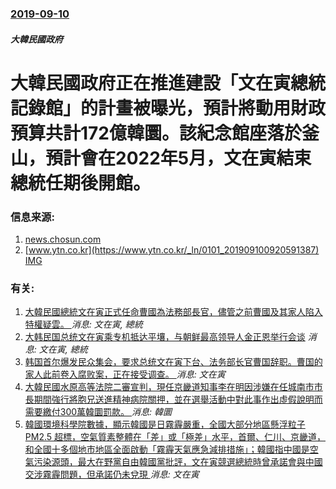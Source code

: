 ### [2019-09-10](/news/2019/09/10/index.md)

##### 大韓民國政府
#  大韓民國政府正在推進建設「文在寅總統記錄館」的計畫被曝光，預計將動用財政預算共計172億韓圜。該紀念館座落於釜山，預計會在2022年5月，文在寅結束總統任期後開館。 




### 信息来源:

1. [news.chosun.com](http://news.chosun.com/site/data/html_dir/2019/09/10/2019091000183.html)
2. [www.ytn.co.kr](https://www.ytn.co.kr/_ln/0101_201909100920591387) [IMG](https://image.ytn.co.kr/general/jpg/2019/0910/201909100920591387_t.jpg)

### 有关:

1. [ 大韓民國總統文在寅正式任命曹國為法務部長官，儘管之前曹國及其家人陷入特權疑雲。 ](/zh/news/2019/09/9/大韓民國總統文在寅正式任命曹國為法務部長官-儘管之前曹國及其家人陷入特權疑雲.md) _消息: 文在寅, 總統_
2. [大韩民国总统文在寅乘专机抵达平壤，与朝鲜最高领导人金正恩举行会谈](/zh/news/2018/09/18/大韩民国总统文在寅乘专机抵达平壤-与朝鲜最高领导人金正恩举行会谈.md) _消息: 文在寅, 總統_
3. [ 韩国首尔爆发民众集会，要求总统文在寅下台、法务部长官曹国辞职。曹国的家人此前卷入腐败案，正在接受调查。 ](/zh/news/2019/10/9/韩国首尔爆发民众集会-要求总统文在寅下台-法务部长官曹国辞职-曹国的家人此前卷入腐败案-正在接受调查.md) _消息: 文在寅_
4. [大韓民國水原高等法院二審宣判，現任京畿道知事李在明因涉嫌在任城南市市長期間強行將胞兄送進精神病院關押，並在選舉活動中對此事作出虛假說明而需要繳付300萬韓圜罰款。 ](/zh/news/2019/09/6/大韓民國水原高等法院二審宣判-現任京畿道知事李在明因涉嫌在任城南市市長期間強行將胞兄送進精神病院關押-並在選舉活動中對此.md) _消息: 韓圜_
5. [韓國環境科學院數據，顯示韓國是日霧霾嚴重，全國大部分地區懸浮粒子 PM2.5 超標，空氣質素整體在「差」或「極差」水平，首爾、仁川、京畿道，和全國十多個地市地區全面啟動「霧霾天氣應急減排措施」；韓國指中國是空氣污染源頭，最大在野黨自由韓國黨批評，文在寅競選總統時曾承諾會與中國交涉霧霾問題，但承諾仍未兌現 ](/zh/news/2019/01/15/韓國環境科學院數據-顯示韓國是日霧霾嚴重-全國大部分地區懸浮粒子-PM25-超標-空氣質素整體在-差-或-極差-水平.md) _消息: 文在寅_
